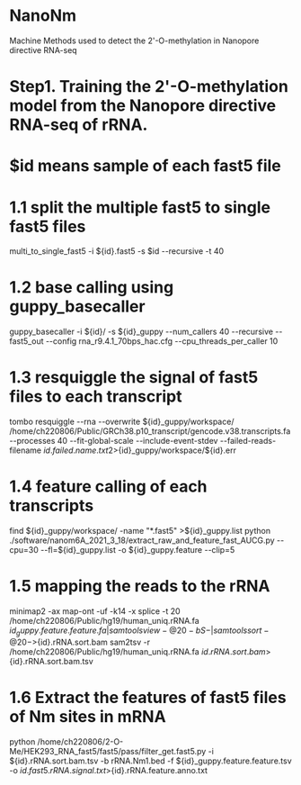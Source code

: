 # NanoNm

Machine Methods used to detect the 2'-O-methylation in Nanopore directive RNA-seq

# Step1. Training the 2'-O-methylation model from the Nanopore directive RNA-seq of rRNA.
# $id means sample of each fast5 file
# 1.1 split the multiple fast5 to single fast5 files
multi_to_single_fast5  -i ${id}.fast5 -s $id  --recursive -t 40
# 1.2 base calling using guppy_basecaller
guppy_basecaller -i ${id}/ -s ${id}_guppy --num_callers 40 --recursive --fast5_out --config rna_r9.4.1_70bps_hac.cfg  --cpu_threads_per_caller 10
# 1.3 resquiggle the signal of fast5 files to each transcript
tombo resquiggle --rna --overwrite  ${id}_guppy/workspace/  /home/ch220806/Public/GRCh38.p10_transcript/gencode.v38.transcripts.fa     --processes 40 --fit-global-scale --include-event-stdev --failed-reads-filename  ${id}.failed.name.txt  2>${id}_guppy/workspace/${id}.err
# 1.4 feature calling of each transcripts
find  ${id}_guppy/workspace/ -name "*.fast5" >${id}_guppy.list
python ./software/nanom6A_2021_3_18/extract_raw_and_feature_fast_AUCG.py  --cpu=30 --fl=${id}_guppy.list -o ${id}_guppy.feature --clip=5
# 1.5 mapping the reads to the rRNA
minimap2  -ax map-ont -uf -k14 -x splice -t 20 /home/ch220806/Public/hg19/human_uniq.rRNA.fa    ${id}_guppy.feature.feature.fa|samtools view -@ 20 -bS - |samtools sort -@ 20 -     >${id}.rRNA.sort.bam
sam2tsv -r /home/ch220806/Public/hg19/human_uniq.rRNA.fa   ${id}.rRNA.sort.bam >${id}.rRNA.sort.bam.tsv
# 1.6 Extract the features of fast5 files of Nm sites in mRNA
python  /home/ch220806/2-O-Me/HEK293_RNA_fast5/fast5/pass/filter_get.fast5.py  -i ${id}.rRNA.sort.bam.tsv -b rRNA.Nm1.bed  -f ${id}_guppy.feature.feature.tsv -o ${id}.fast5.rRNA    .signal.txt   >${id}.rRNA.feature.anno.txt
